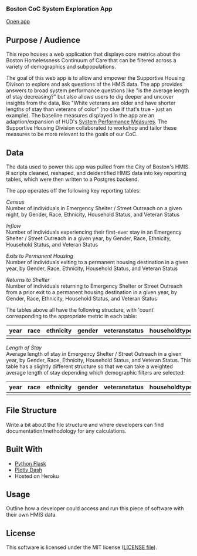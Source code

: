 ### Boston CoC System Exploration App

[Open app](https://system-performance-app.herokuapp.com/)

## Purpose / Audience

This repo houses a web application that displays core metrics about the Boston Homelessness Continuum of Care that can be filtered across a variety of demographics and subpopulations.

The goal of this web app is to allow and empower the Supportive Housing Divison to explore and ask questions of the HMIS data. The app provides answers to broad system performance questions like "is the average length of stay decreasing?" but also allows users to dig deeper and uncover insights from the data, like "White veterans are older and have shorter lengths of stay than veterans of color" (no clue if that's true - just an example). The baseline measures displayed in the app are an adaption/expansion of HUD's [System Performance Measures](https://www.hudexchange.info/programs/coc/system-performance-measures/#guidance). The Supportive Housing Division collaborated to workshop and tailor these measures to be more relevant to the goals of our CoC.

## Data

The data used to power this app was pulled from the City of Boston's HMIS. R scripts cleaned, reshaped, and deidentified HMIS data into key reporting tables, which were then written to a Postgres backend.

The app operates off the following key reporting tables:

*Census*  
Number of individuals in Emergency Shelter / Street Outreach on a given night, by Gender, Race, Ethnicity, Household Status, and Veteran Status

*Inflow*  
Number of individuals experiencing their first-ever stay in an Emergency Shelter / Street Outreach in a given year, by Gender, Race, Ethnicity, Household Status, and Veteran Status

*Exits to Permanent Housing*  
Number of individuals exiting to a permanent housing destination in a given year, by Gender, Race, Ethnicity, Household Status, and Veteran Status

*Returns to Shelter*  
Number of individuals returning to Emergency Shelter or Street Outreach from a prior exit to a permanent housing destination in a given year, by Gender, Race, Ethnicity, Household Status, and Veteran Status

The tables above all have the following structure, with 'count' corresponding to the appropriate metric in each table:

| year | race | ethnicity | gender | veteranstatus | householdtype | count |
|------|------|-----------|--------|---------------|---------------|-------|
|      |      |           |        |               |               |       |

*Length of Stay*  
Average length of stay in Emergency Shelter / Street Outreach in a given year, by Gender, Race, Ethnicity, Household Status, and Veteran Status. This table has a slightly different structure so that we can take a weighted average length of stay depending which demographic filters are selected:

| year | race | ethnicity | gender | veteranstatus | householdtype | count | avglos |
|------|------|-----------|--------|---------------|---------------|-------|--------|
|      |      |           |        |               |               |       |        |

## File Structure

Write a bit about the file structure and where developers can find documentation/methodology for any calculations.

## Built With

- [Python Flask](http://flask.pocoo.org/)
- [Plotly Dash](https://dash.plot.ly/)
- Hosted on Heroku

## Usage

Outline how a developer could access and run this piece of software with their own HMIS data.

## License

This software is licensed under the MIT license ([LICENSE file](https://github.com/boston-dnd/system-performance-dashboard/blob/master/LICENSE)).